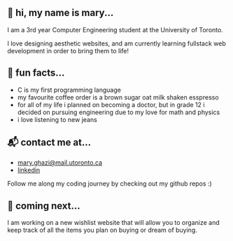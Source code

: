 👋 hi, my name is mary...
---
I am a 3rd year Computer Engineering student at the University of Toronto. 

I love designing aesthetic websites, and am currently learning fullstack web development in order to bring them to life!

🌠 fun facts...
---
- C is my first programming language
- my favourite coffee order is a brown sugar oat milk shaken esspresso
- for all of my life i planned on becoming a doctor, but in grade 12 i decided on pursuing engineering due to my love for math and physics
- i love listening to new jeans

📬 contact me at...
---
-  mary.ghazi@mail.utoronto.ca
-  [linkedin](https://www.linkedin.com/in/mary-ghazi/)

Follow me along my coding journey by checking out my github repos :)

👀 coming next...
---
I am working on a new wishlist website that will allow you to organize and keep track of all the items you plan on buying or dream of buying.
<!---
mariam-ghazi/mariam-ghazi is a ✨ special ✨ repository because its `README.md` (this file) appears on your GitHub profile.
You can click the Preview link to take a look at your changes.
--->

